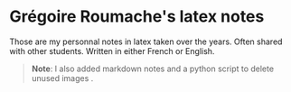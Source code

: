 # Grégoire Roumache's latex notes

Those are my personnal notes in latex taken over the years. Often shared with other students. Written in either French or English.

> **Note**: I also added markdown notes and a python script to delete unused images .
